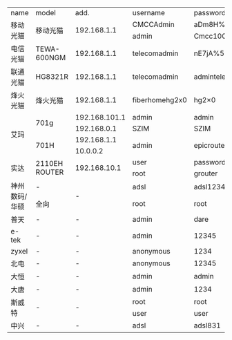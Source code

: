 <table>
	<tr>
		<td>name</td>
		<td>model</td>
		<td>add.</td>
		<td>username</td>
		<td>password</td>
		<td>notes</td>
	</tr>
	<tr>
		<td rowspan="2">移动光猫</td>
		<td rowspan="2">移动光猫</td>
		<td rowspan="2">192.168.1.1</td>
		<td>CMCCAdmin</td>
		<td>aDm8H%MdA</td>
		<td rowspan="2">-</td>
	</tr>
	<tr>
		<td>admin</td>
		<td>Cmcc10086#</td>
	</tr>
	<tr>
		<td>电信光猫</td>
		<td>TEWA-600NGM</td>
		<td>192.168.1.1</td>
		<td>telecomadmin</td>
		<td>nE7jA%5m</td>
		<td>-</td>
	</tr>
	<tr>
		<td>联通光猫</td>
		<td>HG8321R</td>
		<td>192.168.1.1</td>
		<td>telecomadmin</td>
		<td>admintelecom</td>
		<td>-</td>
	</tr>
	<tr>
		<td>烽火光猫</td>
		<td>烽火光猫</td>
		<td>192.168.1.1</td>
		<td>fiberhomehg2x0</td>
		<td>hg2×0</td>
		<td>-</td>
	</tr>
	<tr>
		<td rowspan="4">艾玛</td>
		<td rowspan="2">701g</td>
		<td>192.168.101.1</td>
		<td>admin</td>
		<td>admin</td>
		<td rowspan="2">-</td>
	</tr>
	<tr>
		<td>192.168.0.1</td>
		<td>SZIM</td>
		<td>SZIM</td>
	</tr>
	<tr>
		<td rowspan="2">701H</td>
		<td>192.168.1.1</td>
		<td rowspan="2">admin</td>
		<td rowspan="2">epicrouter</td>
		<td rowspan="2">-</td>
	</tr>
	<tr>
		<td>10.0.0.2</td>
	</tr>
	<tr>
		<td rowspan="2">实达</td>
		<td rowspan="2">2110EH ROUTER</td>
		<td rowspan="2">192.168.10.1</td>
		<td>user</td>
		<td>password</td>
		<td rowspan="2">-</td>
	</tr>
	<tr>
		<td>root</td>
		<td>grouter</td>
	</tr>
	<tr>
		<td rowspan="2">神州数码/华硕</td>
		<td>-</td>
		<td rowspan="2">-</td>
		<td>adsl</td>
		<td>adsl1234</td>
		<td rowspan="2">-</td>
	</tr>
	<tr>
		<td>全向</td>
		<td>root</td>
		<td>root</td>
	</tr>
	<tr>
		<td>普天</td>
		<td>-</td>
		<td>-</td>
		<td>admin</td>
		<td>dare</td>
		<td>-</td>
	</tr>
	<tr>
		<td>e-tek</td>
		<td>-</td>
		<td>-</td>
		<td>admin</td>
		<td>12345</td>
		<td>-</td>
	</tr>
	<tr>
		<td>zyxel</td>
		<td>-</td>
		<td>-</td>
		<td>anonymous</td>
		<td>1234</td>
		<td>-</td>
	</tr>
	<tr>
		<td>北电</td>
		<td>-</td>
		<td>-</td>
		<td>anonymous</td>
		<td>12345</td>
		<td>-</td>
	</tr>
	<tr>
		<td>大恒</td>
		<td>-</td>
		<td>-</td>
		<td>admin</td>
		<td>admin</td>
		<td>-</td>
	</tr>
	<tr>
		<td>大唐</td>
		<td>-</td>
		<td>-</td>
		<td>admin</td>
		<td>1234</td>
		<td>-</td>
	</tr>
	<tr>
		<td rowspan="2">斯威特</td>
		<td rowspan="2">-</td>
		<td rowspan="2">-</td>
		<td>root</td>
		<td>root</td>
		<td rowspan="2">-</td>
	</tr>
	<tr>
		<td>user</td>
		<td>user</td>
	</tr>
	<tr>
		<td>中兴</td>
		<td>-</td>
		<td>-</td>
		<td>adsl</td>
		<td>adsl831</td>
		<td>-</td>
	</tr>
</table>
